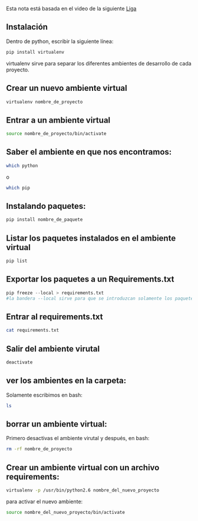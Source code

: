 Esta nota está basada en el video de la siguiente [Liga](https://youtu.be/N5vscPTWKOk)

## Instalación
Dentro de python, escribir la siguiente línea:

```bash
pip install virtualenv
```

virtualenv sirve para separar los diferentes ambientes de desarrollo de cada proyecto.

## Crear un nuevo ambiente virtual
```bash
virtualenv nombre_de_proyecto
```

## Entrar a un ambiente virtual
```bash
source nombre_de_proyecto/bin/activate
```

## Saber el ambiente en que nos encontramos:
```bash
which python
```
o

```bash
which pip
```

## Instalando paquetes:
```bash
pip install nombre_de_paquete
```

## Listar los paquetes instalados en el ambiente virtual
```bash
pip list
```

## Exportar los paquetes a un Requirements.txt
```python
pip freeze --local > requirements.txt  
#la bandera --local sirve para que se introduzcan solamente los paquetes en el ambiente virtual, si quiero incluir todos los paquetes en el python global, uso --global
```

## Entrar al requirements.txt
```bash
cat requirements.txt
```

## Salir del ambiente virutal
```bash
deactivate
```


## ver los ambientes en la carpeta:
Solamente escribimos en bash:
```bash
ls
```

## borrar un ambiente virtual:
Primero desactivas el ambiente virutal y después, en bash:
```bash
rm -rf nombre_de_proyecto
```

## Crear un ambiente virtual con un archivo requirements:
```bash
virtualenv -p /usr/bin/python2.6 nombre_del_nuevo_proyecto
```
para activar el nuevo ambiente:
```bash
source nombre_del_nuevo_proyecto/bin/activate
```
